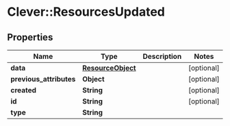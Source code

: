 # Clever::ResourcesUpdated

## Properties
Name | Type | Description | Notes
------------ | ------------- | ------------- | -------------
**data** | [**ResourceObject**](ResourceObject.md) |  | [optional] 
**previous_attributes** | **Object** |  | [optional] 
**created** | **String** |  | [optional] 
**id** | **String** |  | [optional] 
**type** | **String** |  | 

